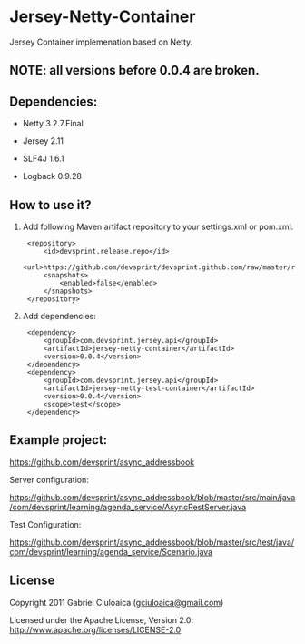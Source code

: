 Jersey-Netty-Container
======================

Jersey Container implemenation based on Netty.

NOTE: all versions before 0.0.4 are broken.
-------------------------------------------


Dependencies:
-------------


*  Netty 3.2.7.Final

*  Jersey 2.11

*  SLF4J 1.6.1

*  Logback 0.9.28 


How to use it?
--------------

1. Add following Maven artifact repository to your settings.xml or pom.xml:
		
		<repository>
			<id>devsprint.release.repo</id>
			<url>https://github.com/devsprint/devsprint.github.com/raw/master/releases/</url>
			<snapshots>
				<enabled>false</enabled>
			</snapshots>
		</repository>

2. Add dependencies:

		<dependency>
			<groupId>com.devsprint.jersey.api</groupId>
			<artifactId>jersey-netty-container</artifactId>
			<version>0.0.4</version>
		</dependency>
		<dependency>
			<groupId>com.devsprint.jersey.api</groupId>
			<artifactId>jersey-netty-test-container</artifactId>
			<version>0.0.4</version>
			<scope>test</scope>
		</dependency>

Example project:
----------------

https://github.com/devsprint/async_addressbook

Server configuration:

https://github.com/devsprint/async_addressbook/blob/master/src/main/java/com/devsprint/learning/agenda_service/AsyncRestServer.java

Test Configuration:

https://github.com/devsprint/async_addressbook/blob/master/src/test/java/com/devsprint/learning/agenda_service/Scenario.java


License
---------------------

Copyright 2011 Gabriel Ciuloaica (gciuloaica@gmail.com)

Licensed under the Apache License, Version 2.0: http://www.apache.org/licenses/LICENSE-2.0
